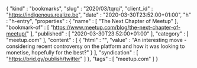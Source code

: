 {
  "kind" : "bookmarks",
  "slug" : "2020/03/tqrqi",
  "client_id" : "https://indigenous.realize.be",
  "date" : "2020-03-30T23:52:00+01:00",
  "h" : "h-entry",
  "properties" : {
    "name" : [ "The Next Chapter of Meetup" ],
    "bookmark-of" : [ "https://www.meetup.com/blog/the-next-chapter-of-meetup/" ],
    "published" : [ "2020-03-30T23:52:00+01:00" ],
    "category" : [ "meetup.com" ],
    "content" : [ {
      "html" : "",
      "value" : "An interesting move - considering recent controversy on the platform and how it was looking to monetise, hopefully for the best?"
    } ],
    "syndication" : [ "https://brid.gy/publish/twitter" ]
  },
  "tags" : [ "meetup.com" ]
}
